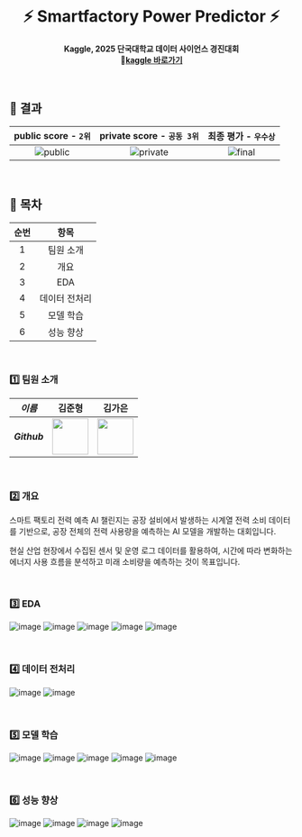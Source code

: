 <div align="center">
  <h1>⚡ Smartfactory Power Predictor ⚡</h1>
  <p>
    <strong>Kaggle, 2025 단국대학교 데이터 사이언스 경진대회</strong><br>
    <strong>🚀<a href="https://vata-fe.vercel.app/" target="_blank">kaggle 바로가기</a></strong>
  </p>
</div>

<br>

## 👑 결과
| public score - `2위` | private score - `공동 3위` | 최종 평가 - `우수상` |
|:--------------------:|:---------------------------:|:---------------------:|
| ![public](https://github.com/user-attachments/assets/c500f2ed-1a6f-4adb-9b4c-1972e6207cc2) | ![private](https://github.com/user-attachments/assets/f053baed-b61a-4d07-8913-4e50d32d3e59) | ![final](https://github.com/user-attachments/assets/d661e6e4-a2bc-461d-a35a-035b5d970860) |

<br>

## 📜 목차

| 순번 | 항목 |
| :-: | :-: |
| 1 | 팀원 소개 |
| 2 | 개요 |
| 3 | EDA |
| 4 | 데이터 전처리 |
| 5 | 모델 학습 |
| 6 | 성능 향상 |

<br>

### 1️⃣ 팀원 소개
| _이름_ | 김준형 | 김가은 |
|:-----:|:----:|:-----:|
| ___Github___ | <a href="https://github.com/JHZLO"><img src="https://avatars.githubusercontent.com/u/105791673?v=4" width="64" height="64"></a> | <a href="https://github.com/ganyaaaaa"><img src="https://avatars.githubusercontent.com/u/141535219?v=4" width="64" height="64"></a> |

<br>

### 2️⃣ 개요

스마트 팩토리 전력 예측 AI 챌린지는 공장 설비에서 발생하는 시계열 전력 소비 데이터를 기반으로, 공장 전체의 전력 사용량을 예측하는 AI 모델을 개발하는 대회입니다.

현실 산업 현장에서 수집된 센서 및 운영 로그 데이터를 활용하여, 시간에 따라 변화하는 에너지 사용 흐름을 분석하고 미래 소비량을 예측하는 것이 목표입니다.

<br>

### 3️⃣ EDA
![image](https://github.com/user-attachments/assets/514d4a9b-b643-413d-a605-57d2261b8be3)
![image](https://github.com/user-attachments/assets/01548ae5-5581-4fac-aee2-f6fb4c3e561a)
![image](https://github.com/user-attachments/assets/8f9b7c70-53b4-427d-bb33-dc8e495485c4)
![image](https://github.com/user-attachments/assets/17299791-de3f-4f9a-9afe-a5b16f60e244)
![image](https://github.com/user-attachments/assets/6e5634fb-3478-44e0-b418-5b52e3b7aa69)

<br>

### 4️⃣ 데이터 전처리
![image](https://github.com/user-attachments/assets/2ec85198-7623-4fd3-a249-80190c9f5110)
![image](https://github.com/user-attachments/assets/9f7806f3-1428-4b05-8188-198a0e53bd66)

<br>

### 5️⃣ 모델 학습
![image](https://github.com/user-attachments/assets/a35b0c8a-a6ce-4f43-a0c4-c9e30a9e3708)
![image](https://github.com/user-attachments/assets/9f8b80ee-1676-4f3c-aa57-99ea58f0cd1d)
![image](https://github.com/user-attachments/assets/ffd14ced-f518-4c32-9424-7bc4e51dcb4d)
![image](https://github.com/user-attachments/assets/50498aca-db3e-4401-9f16-52ae5979c5fa)
![image](https://github.com/user-attachments/assets/6871cc42-2bab-4570-b241-39095be6d375)

<br>

### 6️⃣ 성능 향상
![image](https://github.com/user-attachments/assets/515d42e3-d4c4-446f-8df9-505dcffade36)
![image](https://github.com/user-attachments/assets/0ce8bd72-c6d8-4758-a80f-0189f0772713)
![image](https://github.com/user-attachments/assets/521ab024-d039-4f78-ae65-a7fb34c783d4)
![image](https://github.com/user-attachments/assets/f8ae6aba-23e0-4a0d-a282-5a6d5533ded1)


